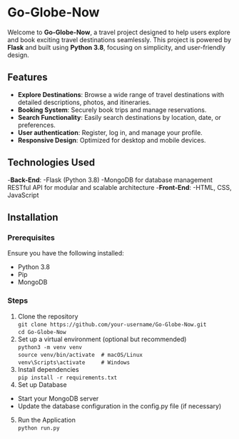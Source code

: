 # **Go-Globe-Now**
Welcome to **Go-Globe-Now**, a travel project designed to help users explore and book exciting travel destinations seamlessly. This project is powered by **Flask** and built using **Python 3.8**, focusing on simplicity, and user-friendly design.
## **Features**
- **Explore Destinations**: Browse a wide range of travel destinations with detailed descriptions, photos, and itineraries.
- **Booking System**: Securely book trips and manage reservations.
- **Search Functionality**: Easily search destinations by location, date, or preferences.
- **User authentication**: Register, log in, and manage your profile.
- **Responsive Design**: Optimized for desktop and mobile devices.
## **Technologies Used**
-**Back-End**:
  -Flask (Python 3.8)
  -MongoDB for database management
  RESTful API for modular and scalable architecture
-**Front-End**:
  -HTML, CSS, JavaScript
## **Installation**
### **Prerequisites**
Ensure you have the following installed:
- Python 3.8
- Pip
- MongoDB
### **Steps**
1. Clone the repository<br>
   ```git clone https://github.com/your-username/Go-Globe-Now.git```<br>
    ```cd Go-Globe-Now```<br>
2. Set up a virtual environment (optional but recommended)<br>
  ```python3 -m venv venv```<br>
  ```source venv/bin/activate  # macOS/Linux```<br>
  ```venv\Scripts\activate     # Windows```<br>
3. Install dependencies<br>
   ```pip install -r requirements.txt```<br>
4. Set up Database
  - Start your MongoDB server
  - Update the database configuration in the config.py file (if necessary)
5. Run the Application<br>
``` python run.py ```

